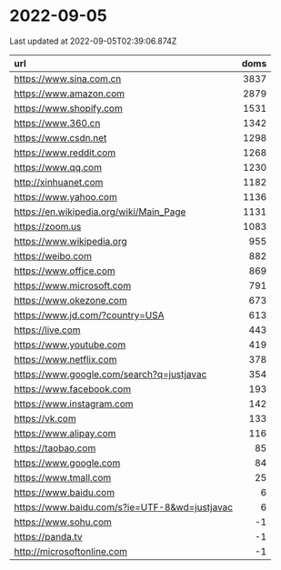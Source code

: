 # 2022-09-05

<!-- BEGIN -->
Last updated at 2022-09-05T02:39:06.874Z

url | doms
:- | -:
https://www.sina.com.cn | 3837
https://www.amazon.com | 2879
https://www.shopify.com | 1531
https://www.360.cn | 1342
https://www.csdn.net | 1298
https://www.reddit.com | 1268
https://www.qq.com | 1230
http://xinhuanet.com | 1182
https://www.yahoo.com | 1136
https://en.wikipedia.org/wiki/Main_Page | 1131
https://zoom.us | 1083
https://www.wikipedia.org | 955
https://weibo.com | 882
https://www.office.com | 869
https://www.microsoft.com | 791
https://www.okezone.com | 673
https://www.jd.com/?country=USA | 613
https://live.com | 443
https://www.youtube.com | 419
https://www.netflix.com | 378
https://www.google.com/search?q=justjavac | 354
https://www.facebook.com | 193
https://www.instagram.com | 142
https://vk.com | 133
https://www.alipay.com | 116
https://taobao.com | 85
https://www.google.com | 84
https://www.tmall.com | 25
https://www.baidu.com | 6
https://www.baidu.com/s?ie=UTF-8&wd=justjavac | 6
https://www.sohu.com | -1
https://panda.tv | -1
http://microsoftonline.com | -1
<!-- END -->
